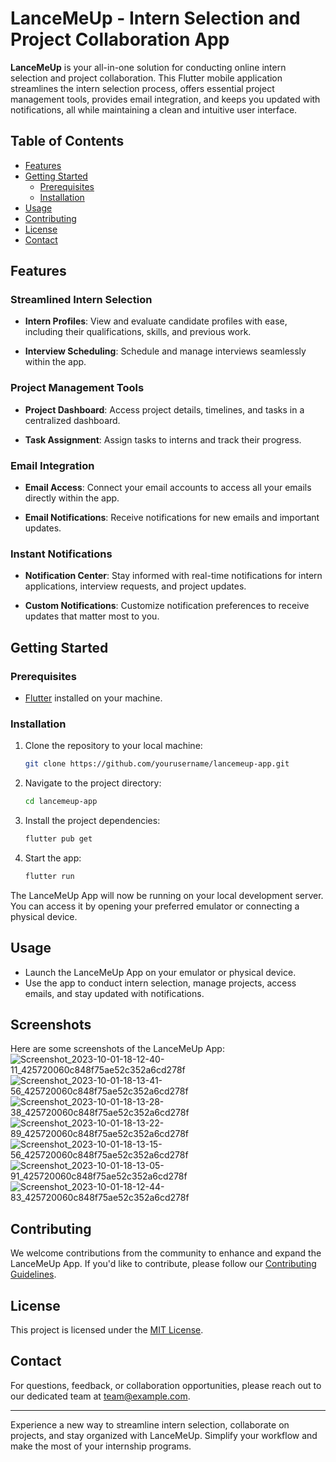 # LanceMeUp - Intern Selection and Project Collaboration App

**LanceMeUp** is your all-in-one solution for conducting online intern selection and project collaboration. This Flutter mobile application streamlines the intern selection process, offers essential project management tools, provides email integration, and keeps you updated with notifications, all while maintaining a clean and intuitive user interface.

## Table of Contents

- [Features](#features)
- [Getting Started](#getting-started)
  - [Prerequisites](#prerequisites)
  - [Installation](#installation)
- [Usage](#usage)
- [Contributing](#contributing)
- [License](#license)
- [Contact](#contact)

## Features

### Streamlined Intern Selection

- **Intern Profiles**: View and evaluate candidate profiles with ease, including their qualifications, skills, and previous work.

- **Interview Scheduling**: Schedule and manage interviews seamlessly within the app.

### Project Management Tools

- **Project Dashboard**: Access project details, timelines, and tasks in a centralized dashboard.

- **Task Assignment**: Assign tasks to interns and track their progress.

### Email Integration

- **Email Access**: Connect your email accounts to access all your emails directly within the app.

- **Email Notifications**: Receive notifications for new emails and important updates.

### Instant Notifications

- **Notification Center**: Stay informed with real-time notifications for intern applications, interview requests, and project updates.

- **Custom Notifications**: Customize notification preferences to receive updates that matter most to you.

## Getting Started

### Prerequisites

- [Flutter](https://flutter.dev/) installed on your machine.

### Installation

1. Clone the repository to your local machine:

   ```bash
   git clone https://github.com/yourusername/lancemeup-app.git
   ```

2. Navigate to the project directory:

   ```bash
   cd lancemeup-app
   ```

3. Install the project dependencies:

   ```bash
   flutter pub get
   ```

4. Start the app:

   ```bash
   flutter run
   ```

The LanceMeUp App will now be running on your local development server. You can access it by opening your preferred emulator or connecting a physical device.

## Usage

- Launch the LanceMeUp App on your emulator or physical device.
- Use the app to conduct intern selection, manage projects, access emails, and stay updated with notifications.

## Screenshots

Here are some screenshots of the LanceMeUp App:
![Screenshot_2023-10-01-18-12-40-11_425720060c848f75ae52c352a6cd278f](https://github.com/Ab-Aayan/LanceMeUp/assets/93578138/fbbd0624-0a59-44c4-af15-6768de395c9e)
![Screenshot_2023-10-01-18-13-41-56_425720060c848f75ae52c352a6cd278f](https://github.com/Ab-Aayan/LanceMeUp/assets/93578138/efeed7b0-f5ae-48e4-9522-ffd75db7713e)
![Screenshot_2023-10-01-18-13-28-38_425720060c848f75ae52c352a6cd278f](https://github.com/Ab-Aayan/LanceMeUp/assets/93578138/6bef08bd-1223-4eda-a5e6-691acc786b07)
![Screenshot_2023-10-01-18-13-22-89_425720060c848f75ae52c352a6cd278f](https://github.com/Ab-Aayan/LanceMeUp/assets/93578138/3bf9c732-8069-4fac-bd4e-047c77835db5)
![Screenshot_2023-10-01-18-13-15-56_425720060c848f75ae52c352a6cd278f](https://github.com/Ab-Aayan/LanceMeUp/assets/93578138/5bb70452-00e9-4b6f-82a9-690de80e12d8)
![Screenshot_2023-10-01-18-13-05-91_425720060c848f75ae52c352a6cd278f](https://github.com/Ab-Aayan/LanceMeUp/assets/93578138/cdc82fb4-7249-4621-8f7b-85fa58acc82d)
![Screenshot_2023-10-01-18-12-44-83_425720060c848f75ae52c352a6cd278f](https://github.com/Ab-Aayan/LanceMeUp/assets/93578138/e6c927c9-19e6-4859-94a8-875ac64bfb71)



## Contributing

We welcome contributions from the community to enhance and expand the LanceMeUp App. If you'd like to contribute, please follow our [Contributing Guidelines](CONTRIBUTING.md).

## License

This project is licensed under the [MIT License](LICENSE).

## Contact

For questions, feedback, or collaboration opportunities, please reach out to our dedicated team at [team@example.com](mailto:team@example.com).

---

Experience a new way to streamline intern selection, collaborate on projects, and stay organized with LanceMeUp. Simplify your workflow and make the most of your internship programs.
